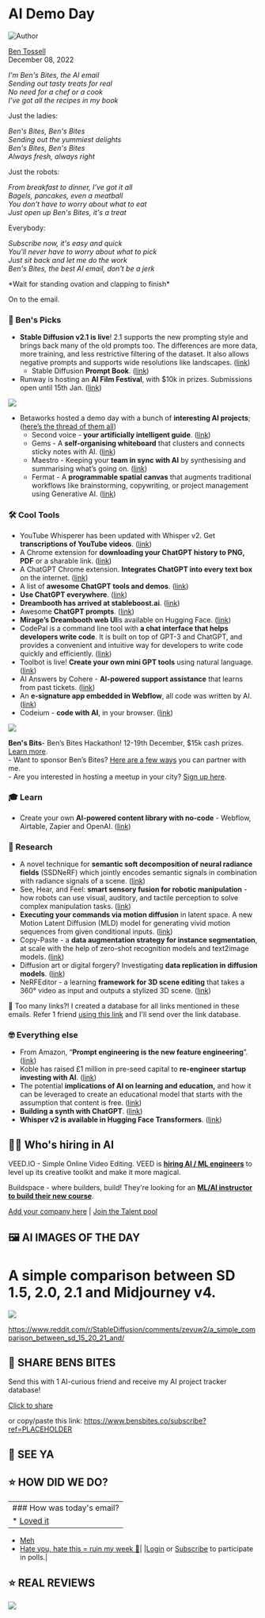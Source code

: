 # AI Demo Day

![Author](https://media.beehiiv.com/cdn-cgi/image/fit=scale-down,format=auto,onerror=redirect,quality=80/uploads/user/profile_picture/fc858b4d-39e3-4be1-abf4-2b55504e21a2/thumb_uJ4UYake_400x400.jpg)

[Ben Tossell](https://www.twitter.com/bentossell)\
December 08, 2022

*I'm Ben's Bites, the AI email\
Sending out tasty treats for real\
No need for a chef or a cook\
I've got all the recipes in my book*

Just the ladies:

*Ben's Bites, Ben's Bites\
Sending out the yummiest delights\
Ben's Bites, Ben's Bites\
Always fresh, always right*

Just the robots:

*From breakfast to dinner, I've got it all\
Bagels, pancakes, even a meatball\
You don't have to worry about what to eat\
Just open up Ben's Bites, it's a treat*

Everybody:

*Subscribe now, it's easy and quick\
You'll never have to worry about what to pick\
Just sit back and let me do the work\
Ben's Bites, the best AI email, don't be a jerk*

\*Wait for standing ovation and clapping to finish\*

On to the email.

### **🤌 Ben's Picks**

- **Stable Diffusion v2.1 is live**! 2.1 supports the new prompting style and brings back many of the old prompts too. The differences are more data, more training, and less restrictive filtering of the dataset. It also allows negative prompts and supports wide resolutions like landscapes. ([link](https://stability.ai/blog/stablediffusion2-1-release7-dec-2022))
  - Stable Diffusion **Prompt Book**. ([link](https://stability.ai/sdv2-prompt-book))
- Runway is hosting an **AI Film Festival**, with $10k in prizes. Submissions open until 15th Jan. ([link](https://aiff.runwayml.com/))

![](https://media.beehiiv.com/cdn-cgi/image/fit=scale-down,format=auto,onerror=redirect,quality=80/uploads/asset/file/a0b2d2b6-fb77-49c9-bc0e-02e5c5b09924/ezgif.com-gif-maker__37_.gif)

- Betaworks hosted a demo day with a bunch of **interesting AI projects**; ([here’s the thread of them all](https://twitter.com/jordanrcrook/status/1600593329405714432))
  - Second voice - **your artificially intelligent guide**. ([link](https://www.joshu.xyz/))
  - Gems - A **self-organising whiteboard** that clusters and connects sticky notes with AI. ([link](https://gemsnotes.app/))
  - Maestro - Keeping your **team in sync with AI** by synthesising and summarising what’s going on. ([link](https://www.getmaestro.ai/))
  - Fermat - A **programmable spatial canvas** that augments traditional workflows like brainstorming, copywriting, or project management using Generative AI. ([link](https://fermat.ws/))

### **🛠️ Cool Tools**

- YouTube Whisperer has been updated with Whisper v2. Get **transcriptions of YouTube videos**. ([link](https://huggingface.co/spaces/jeffistyping/Youtube-Whisperer))
- A Chrome extension for **downloading your ChatGPT history to PNG, PDF** or a sharable link. ([link](https://github.com/liady/ChatGPT-pdf))
- A ChatGPT Chrome extension. **Integrates ChatGPT into every text box** on the internet. ([link](https://github.com/gragland/chatgpt-chrome-extension))
- A list of **awesome ChatGPT tools and demos**. ([link](https://github.com/saharmor/awesome-chatgpt))
- **Use ChatGPT everywhere**. ([link](https://msfrisbie.github.io/chat-gpt-assistant/))
- **Dreambooth has arrived at stableboost.ai**. ([link](https://twitter.com/tall/status/1600571735455465472))
- Awesome **ChatGPT prompts**. ([link](https://github.com/f/awesome-chatgpt-prompts))
- **Mirage’s Dreambooth web UI**is available on Hugging Face. ([link](https://huggingface.co/spaces/MirageML/dreambooth))
- CodePal is a command line tool with **a chat interface that helps developers write code**. It is built on top of GPT-3 and ChatGPT, and provides a convenient and intuitive way for developers to write code quickly and efficiently. ([link](https://github.com/pdparchitect/codepal))
- Toolbot is live! **Create your own mini GPT tools** using natural language. ([link](https://www.toolbot.ai/))
- AI Answers by Cohere - **AI-powered support assistance** that learns from past tickets. ([link](https://cohere.io/))
- An **e-signature app embedded in Webflow**, all code was written by AI. ([link](https://twitter.com/AKASpencerScott/status/1600557849871982594))
- Codeium - **code with AI**, in your browser. ([link](https://www.codeium.com/))

![](https://media.beehiiv.com/cdn-cgi/image/fit=scale-down,format=auto,onerror=redirect,quality=80/uploads/asset/file/d17dcb6f-fd2a-427d-9451-06f76ef5ae56/Screenshot_2022-12-08_at_12.16.02.png)

**Ben's Bits**- Ben’s Bites Hackathon! 12-19th December, $15k cash prizes. [Learn more](https://vanilla-peach-484.notion.site/Ben-s-Bites-AI-Hackathon-15k-324b3e8b3d474a12a2e828b7ac45f9f9).\
\- Want to sponsor Ben’s Bites? [Here are a few ways](https://airtable.com/shrQUrr0IpUBGos8B) you can partner with me.\
\- Are you interested in hosting a meetup in your city? [Sign up here](https://airtable.com/shr4r3oAnMb6aeANT).

### **🎓 Learn**

- Create your own **AI-powered content library with no-code** - Webflow, Airtable, Zapier and OpenAI. ([link](https://www.youtube.com/watch?v=4Q4fv3q78ps))

### **🔬 Research**

- A novel technique for **semantic soft decomposition of neural radiance fields** (SSDNeRF) which jointly encodes semantic signals in combination with radiance signals of a scene. ([link](https://arxiv.org/abs/2212.03406))
- See, Hear, and Feel: **smart sensory fusion for robotic manipulation** - how robots can use visual, auditory, and tactile perception to solve complex manipulation tasks. ([link](https://arxiv.org/abs/2212.03858))
- **Executing your commands via motion diffusion** in latent space. A new Motion Latent Diffusion (MLD) model for generating vivid motion sequences from given conditional inputs. ([link](https://chenxin.tech/mld/))
- Copy-Paste - a **data augmentation strategy for instance segmentation**, at scale with the help of zero-shot recognition models and text2image models. ([link](https://arxiv.org/abs/2212.03863))
- Diffusion art or digital forgery? Investigating **data replication in diffusion models**. ([link](https://arxiv.org/abs/2212.03860))
- NeRFEditor - a learning **framework for 3D scene editing** that takes a 360° video as input and outputs a stylized 3D scene. ([link](https://arxiv.org/abs/2212.03848))

👋 Too many links?! I created a database for all links mentioned in these emails. Refer 1 friend [using this link](https://www.bensbites.co/subscribe?ref=PLACEHOLDER) and I'll send over the link database.

### **🤓 Everything else**

- From Amazon, “**Prompt engineering is the new feature engineering**”. ([link](https://www.amazon.science/blog/emnlp-prompt-engineering-is-the-new-feature-engineering))
- Koble has raised £1 million in pre-seed capital to **re-engineer startup investing with AI**. ([link](https://newsletter.koble.ai/p/pre-seed-raise))
- The potential **implications of AI on learning and education,** and how it can be leveraged to create an educational model that starts with the assumption that content is free. ([link](https://whoo.ps/2022/12/07/creating-and-playing-games))
- **Building a synth with ChatGPT**. ([link](https://jlongster.com/building-a-synth-with-chatgpt))
- **Whisper v2 is available in Hugging Face Transformers**. ([link](https://huggingface.co/openai/whisper-large-v2))

## **🧑‍💻 Who's hiring in AI**

VEED.IO - Simple Online Video Editing. VEED is **[hiring AI / ML engineers](https://veed.teamtailor.com/jobs/2145526-senior-software-engineer-ai-team)** to level up its creative toolkit and make it more magical.

Buildspace - where builders, build! They're looking for an **[ML/AI instructor to build their new course](https://buildspace.so/join)**.

[Add your company here](https://bensbites.pallet.com/hire) | [Join the Talent pool](https://bensbites.pallet.com/talent/welcome?referral=true\&step=welcome\&pallet=)

## **🖼 AI IMAGES OF THE DAY**

# A simple comparison between SD 1.5, 2.0, 2.1 and Midjourney v4.

![](https://media.beehiiv.com/cdn-cgi/image/fit=scale-down,format=auto,onerror=redirect,quality=80/uploads/asset/file/e74f6c7e-c20a-461d-a992-da141252ed25/ndqmnl0brf4a1.png)

<https://www.reddit.com/r/StableDiffusion/comments/zevuw2/a_simple_comparison_between_sd_15_20_21_and/>

## **🤗 SHARE BENS BITES**

Send this with 1 AI-curious friend and receive my AI project tracker database!

[Click to share](https://www.bensbites.co/subscribe?ref=PLACEHOLDER)

or copy/paste this link: https://www.bensbites.co/subscribe?ref=PLACEHOLDER

## **👋 SEE YA**

## **⭐️ HOW DID WE DO?**

||
|:---|
|### How was today's email?|
|\* [Loved it](https://www.bensbites.co/login)

- [Meh](https://www.bensbites.co/login)
- [Hate you, hate this = ruin my week 🥹](https://www.bensbites.co/login)|
  |[Login](https://www.bensbites.co/login) or [Subscribe](https://www.bensbites.co/subscribe) to participate in polls.|

## **⭐️ REAL** REVIEWS

![](https://media.beehiiv.com/cdn-cgi/image/fit=scale-down,format=auto,onerror=redirect,quality=80/uploads/asset/file/fedbeeff-a2f3-4ff2-bd78-903435701f37/Screenshot_2022-10-26_at_14.02.06.png)
